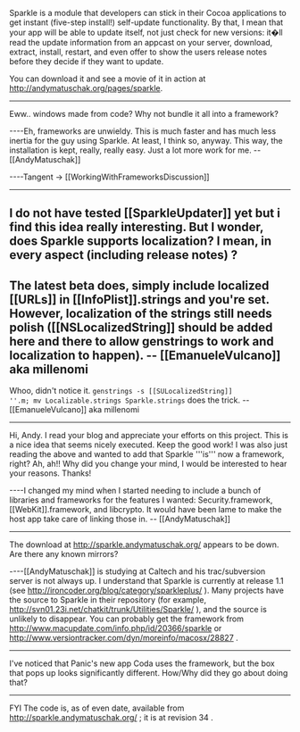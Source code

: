 Sparkle is a module that developers can stick in their Cocoa applications to get instant (five-step install!) self-update functionality. By that, I mean that your app will be able to update itself, not just check for new versions: it�ll read the update information from an appcast on your server, download, extract, install, restart, and even offer to show the users release notes before they decide if they want to update.

You can download it and see a movie of it in action at http://andymatuschak.org/pages/sparkle.

----

Eww.. windows made from code? Why not bundle it all into a framework?

----Eh, frameworks are unwieldy. This is much faster and has much less inertia for the guy using Sparkle. At least, I think so, anyway. This way, the installation is kept, really, really easy. Just a lot more work for me. -- [[AndyMatuschak]]

----Tangent -> [[WorkingWithFrameworksDiscussion]]

----

I do not have tested [[SparkleUpdater]] yet but i find this idea really interesting. But I wonder, does Sparkle supports localization? I mean, in every aspect (including release notes) ?
----
The latest beta does, simply include localized [[URLs]] in [[InfoPlist]].strings and you're set. However, localization of the strings still needs polish ([[NSLocalizedString]] should be added here and there to allow genstrings to work and localization to happen). -- [[EmanueleVulcano]] aka millenomi
----
Whoo, didn't notice it. <code>genstrings -s [[SULocalizedString]] ''.m; mv Localizable.strings Sparkle.strings</code> does the trick. -- [[EmanueleVulcano]] aka millenomi

----
Hi, Andy. I read your blog and appreciate your efforts on this project. This is a nice idea that seems nicely executed. Keep the good work! I was also just reading the above and wanted to add that Sparkle '''is''' now a framework, right? Ah, ah!! Why did you change your mind, I would be interested to hear your reasons. Thanks!

----I changed my mind when I started needing to include a bunch of libraries and frameworks for the features I wanted: Security.framework, [[WebKit]].framework, and libcrypto. It would have been lame to make the host app take care of linking those in. -- [[AndyMatuschak]]

----
The download at http://sparkle.andymatuschak.org/ appears to be down. Are there any known mirrors?

----[[AndyMatuschak]] is studying at Caltech and his trac/subversion server is not always up. I understand that Sparkle is currently at release 1.1 (see http://ironcoder.org/blog/category/sparkleplus/ ). Many projects have the source to Sparkle in their repository (for example, http://svn01.23i.net/chatkit/trunk/Utilities/Sparkle/ ), and the source is unlikely to disappear. You can probably get the framework from http://www.macupdate.com/info.php/id/20366/sparkle or http://www.versiontracker.com/dyn/moreinfo/macosx/28827 .

----
I've noticed that Panic's new app Coda uses the framework, but the box that pops up looks significantly different. How/Why did they go about doing that?

----
FYI The code is, as of even date, available from http://sparkle.andymatuschak.org/ ; it is at revision 34 .